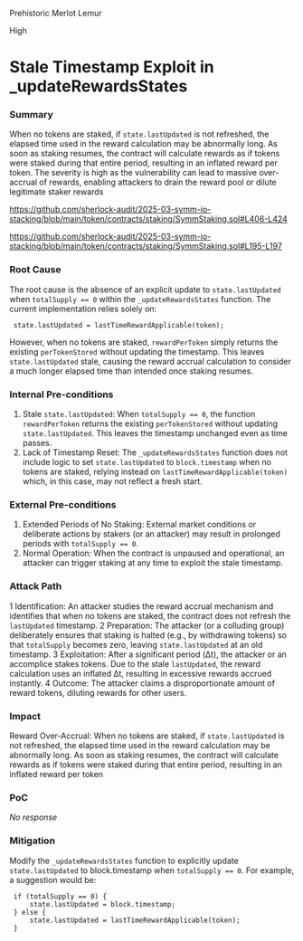 Prehistoric Merlot Lemur

High

# Stale Timestamp Exploit in _updateRewardsStates

### Summary

When no tokens are staked, if `state.lastUpdated` is not refreshed, the elapsed time used in the reward calculation may be abnormally long. As soon as staking resumes, the contract will calculate rewards as if tokens were staked during that entire period, resulting in an inflated reward per token.
The severity is high as the vulnerability can lead to massive over-accrual of rewards, enabling attackers to drain the reward pool or dilute legitimate staker rewards

https://github.com/sherlock-audit/2025-03-symm-io-stacking/blob/main/token/contracts/staking/SymmStaking.sol#L406-L424

https://github.com/sherlock-audit/2025-03-symm-io-stacking/blob/main/token/contracts/staking/SymmStaking.sol#L195-L197

### Root Cause

The root cause is the absence of an explicit update to `state.lastUpdated` when `totalSupply == 0` within the `_updateRewardsStates` function. The current implementation relies solely on:

     state.lastUpdated = lastTimeRewardApplicable(token);

However, when no tokens are staked, `rewardPerToken` simply returns the existing `perTokenStored` without updating the timestamp. This leaves `state.lastUpdated` stale, causing the reward accrual calculation to consider a much longer elapsed time than intended once staking resumes.

### Internal Pre-conditions

1.  Stale `state.lastUpdated`:
When `totalSupply == 0`, the function `rewardPerToken` returns the existing `perTokenStored` without updating `state.lastUpdated`. This leaves the timestamp unchanged even as time passes. 
2.  Lack of Timestamp Reset:
The `_updateRewardsStates` function does not include logic to set `state.lastUpdated` to `block.timestamp` when no tokens are staked, relying instead on `lastTimeRewardApplicable(token)` which, in this case, may not reflect a fresh start.


### External Pre-conditions

1.  Extended Periods of No Staking:
External market conditions or deliberate actions by stakers (or an attacker) may result in prolonged periods with `totalSupply == 0`. 
2.  Normal Operation:
When the contract is unpaused and operational, an attacker can trigger staking at any time to exploit the stale timestamp.


### Attack Path

1  Identification:
An attacker studies the reward accrual mechanism and identifies that when no tokens are staked, the contract does not refresh the `lastUpdated` timestamp. 
2 Preparation:
The attacker (or a colluding group) deliberately ensures that staking is halted (e.g., by withdrawing tokens) so that `totalSupply` becomes zero, leaving `state.lastUpdated` at an old timestamp. 
3  Exploitation:
After a significant period (Δt), the attacker or an accomplice stakes tokens. Due to the stale `lastUpdated`, the reward calculation uses an inflated Δt, resulting in excessive rewards accrued instantly. 
4  Outcome:
The attacker claims a disproportionate amount of reward tokens, diluting rewards for other users.


### Impact

Reward Over-Accrual:
When no tokens are staked, if `state.lastUpdated` is not refreshed, the elapsed time used in the reward calculation may be abnormally long. As soon as staking resumes, the contract will calculate rewards as if tokens were staked during that entire period, resulting in an inflated reward per token

### PoC

_No response_

### Mitigation

Modify the `_updateRewardsStates` function to explicitly update `state.lastUpdated` to block.timestamp when `totalSupply == 0`. For example, a suggestion would be:

     if (totalSupply == 0) {
         state.lastUpdated = block.timestamp;
     } else {
         state.lastUpdated = lastTimeRewardApplicable(token);
     }